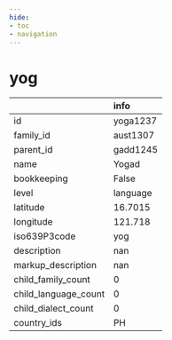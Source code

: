 ```yaml
---
hide:
- toc
- navigation
---
```

# yog
|                      | info     |
|:---------------------|:---------|
| id                   | yoga1237 |
| family_id            | aust1307 |
| parent_id            | gadd1245 |
| name                 | Yogad    |
| bookkeeping          | False    |
| level                | language |
| latitude             | 16.7015  |
| longitude            | 121.718  |
| iso639P3code         | yog      |
| description          | nan      |
| markup_description   | nan      |
| child_family_count   | 0        |
| child_language_count | 0        |
| child_dialect_count  | 0        |
| country_ids          | PH       |